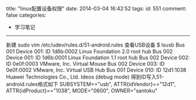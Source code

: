 title: "linux配置设备权限"
date: 2014-03-04 16:42:52
tags:
id: 551
comment: false
categories:
  - 学习笔记
---

新建
sudo vim /etc/udev/rules.d/51-android.rules
查看USB设备
$ lsusb
Bus 001 Device 001: ID 1d6b:0002 Linux Foundation 2.0 root hub
Bus 002 Device 001: ID 1d6b:0001 Linux Foundation 1.1 root hub
Bus 002 Device 002: ID 0e0f:0003 VMware, Inc. Virtual Mouse
Bus 002 Device 003: ID 0e0f:0002 VMware, Inc. Virtual USB Hub
Bus 001 Device 010: ID 12d1:1038 Huawei Technologies Co., Ltd. Ideos (debug mode)
得到ID写入51-android.rules格式如下
SUBSYSTEM=="usb", ATTR{idVendor}=="12d1", ATTR{idProduct}=="1038", MODE="0600", OWNER="santoku"